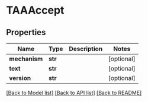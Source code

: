 # TAAAccept


## Properties
Name | Type | Description | Notes
------------ | ------------- | ------------- | -------------
**mechanism** | **str** |  | [optional] 
**text** | **str** |  | [optional] 
**version** | **str** |  | [optional] 

[[Back to Model list]](../README.md#documentation-for-models) [[Back to API list]](../README.md#documentation-for-api-endpoints) [[Back to README]](../README.md)


